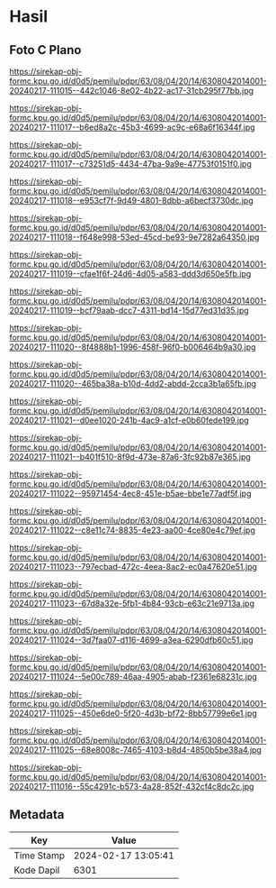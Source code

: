 # Hasil

## Foto C Plano

https://sirekap-obj-formc.kpu.go.id/d0d5/pemilu/pdpr/63/08/04/20/14/6308042014001-20240217-111015--442c1046-8e02-4b22-ac17-31cb295f77bb.jpg

https://sirekap-obj-formc.kpu.go.id/d0d5/pemilu/pdpr/63/08/04/20/14/6308042014001-20240217-111017--b6ed8a2c-45b3-4699-ac9c-e68a6f16344f.jpg

https://sirekap-obj-formc.kpu.go.id/d0d5/pemilu/pdpr/63/08/04/20/14/6308042014001-20240217-111017--c73251d5-4434-47ba-9a9e-47753f0151f0.jpg

https://sirekap-obj-formc.kpu.go.id/d0d5/pemilu/pdpr/63/08/04/20/14/6308042014001-20240217-111018--e953cf7f-9d49-4801-8dbb-a6becf3730dc.jpg

https://sirekap-obj-formc.kpu.go.id/d0d5/pemilu/pdpr/63/08/04/20/14/6308042014001-20240217-111018--f648e998-53ed-45cd-be93-9e7282a64350.jpg

https://sirekap-obj-formc.kpu.go.id/d0d5/pemilu/pdpr/63/08/04/20/14/6308042014001-20240217-111019--cfae1f6f-24d6-4d05-a583-ddd3d650e5fb.jpg

https://sirekap-obj-formc.kpu.go.id/d0d5/pemilu/pdpr/63/08/04/20/14/6308042014001-20240217-111019--bcf79aab-dcc7-4311-bd14-15d77ed31d35.jpg

https://sirekap-obj-formc.kpu.go.id/d0d5/pemilu/pdpr/63/08/04/20/14/6308042014001-20240217-111020--8f4888b1-1996-458f-96f0-b006464b9a30.jpg

https://sirekap-obj-formc.kpu.go.id/d0d5/pemilu/pdpr/63/08/04/20/14/6308042014001-20240217-111020--465ba38a-b10d-4dd2-abdd-2cca3b1a65fb.jpg

https://sirekap-obj-formc.kpu.go.id/d0d5/pemilu/pdpr/63/08/04/20/14/6308042014001-20240217-111021--d0ee1020-241b-4ac9-a1cf-e0b60fede199.jpg

https://sirekap-obj-formc.kpu.go.id/d0d5/pemilu/pdpr/63/08/04/20/14/6308042014001-20240217-111021--b401f510-8f9d-473e-87a6-3fc92b87e365.jpg

https://sirekap-obj-formc.kpu.go.id/d0d5/pemilu/pdpr/63/08/04/20/14/6308042014001-20240217-111022--95971454-4ec8-451e-b5ae-bbe1e77adf5f.jpg

https://sirekap-obj-formc.kpu.go.id/d0d5/pemilu/pdpr/63/08/04/20/14/6308042014001-20240217-111022--c8e11c74-8835-4e23-aa00-4ce80e4c79ef.jpg

https://sirekap-obj-formc.kpu.go.id/d0d5/pemilu/pdpr/63/08/04/20/14/6308042014001-20240217-111023--797ecbad-472c-4eea-8ac2-ec0a47620e51.jpg

https://sirekap-obj-formc.kpu.go.id/d0d5/pemilu/pdpr/63/08/04/20/14/6308042014001-20240217-111023--67d8a32e-5fb1-4b84-93cb-e63c21e9713a.jpg

https://sirekap-obj-formc.kpu.go.id/d0d5/pemilu/pdpr/63/08/04/20/14/6308042014001-20240217-111024--3d7faa07-d116-4699-a3ea-6290dfb60c51.jpg

https://sirekap-obj-formc.kpu.go.id/d0d5/pemilu/pdpr/63/08/04/20/14/6308042014001-20240217-111024--5e00c789-46aa-4905-abab-f2361e68231c.jpg

https://sirekap-obj-formc.kpu.go.id/d0d5/pemilu/pdpr/63/08/04/20/14/6308042014001-20240217-111025--450e6de0-5f20-4d3b-bf72-8bb57799e6e1.jpg

https://sirekap-obj-formc.kpu.go.id/d0d5/pemilu/pdpr/63/08/04/20/14/6308042014001-20240217-111025--68e8008c-7465-4103-b8d4-4850b5be38a4.jpg

https://sirekap-obj-formc.kpu.go.id/d0d5/pemilu/pdpr/63/08/04/20/14/6308042014001-20240217-111016--55c4291c-b573-4a28-852f-432cf4c8dc2c.jpg


## Metadata

| Key        | Value               |
| ---------- | ------------------- |
| Time Stamp | 2024-02-17 13:05:41 |
| Kode Dapil | 6301                |



